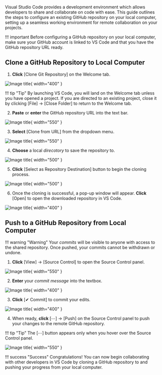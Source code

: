 Visual Studio Code provides a development environment which allows developers to share and collaborate on code with ease. This guide outlines the steps to configure an existing GitHub repository on your local computer, setting up a seamless working environment for remote collaboration on your projects.

!!! important
    Before configuring a GitHub repository on your local computer, make sure your GitHub account is linked to VS Code and that you have the GitHub repository URL ready.


## Clone a GitHub Repository to Local Computer

1. **Click** [Clone Git Repository] on the Welcome tab.

![Image title](Assets/img1.1.gif){ width="400" }

!!! tip "Tip"
    By launching VS Code, you will land on the Welcome tab unless you have opened a project. If you are directed to an existing project, close it by clicking [File] → [Close Folder] to return to the Welcome tab.

2. **Paste** or **enter** the GitHub repository URL into the text bar.

![Image title](Assets/img1.2.gif){ width="550" }

3. **Select** [Clone from URL] from the dropdown menu.

![Image title](Assets/img1.3.gif){ width="550" }

4. **Choose** a local <i>direcotory</i> to save the repository to.

![Image title](Assets/img1.4.gif){ width="500" }

5. **Click** [Select as Repository Destination] button to begin the cloning process.

![Image title](Assets/img1.5.gif){ width="500" }

6. Once the cloning is successful, a pop-up window will appear. **Click** [Open] to open the downloaded repository in VS Code.

![Image title](Assets/img1.6.gif){ width="400" }


## Push to a GitHub Repository from Local Computer

!!! warning "Warning"
    Your <i>commits</i> will be visible to anyone with access to the shared repository. Once pushed, your commits cannot be withdrawn or undone.

1. **Click** [View] → [Source Control] to open the Source Control panel.

![Image title](Assets/img1.7.gif){ width="550" }

2. **Enter** your <i>commit message</i> into the textbox. 

![Image title](Assets/img1.8.gif){ width="400" }

3. **Click** [✔ Commit] to commit your edits.

![Image title](Assets/img1.9.gif){ width="400" }

4. When ready, **click** [⋯] → [Push] on the Source Control panel to push your changes to the remote GitHub repository.

!!! tip "Tip"
    The [⋯] button appears only when you hover over the Source Control panel.

![Image title](Assets/img1.10.gif){ width="550" }

!!! success "Success"
    Congratulations! You can now begin collaborating with other developers in VS Code by cloning a GitHub repository to and pushing your progress from your local computer.